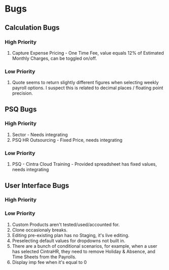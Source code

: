 # Bugs

## Calculation Bugs
### High Priority
1. Capture Expense Pricing - One Time Fee, value equals 12% of Estimated Monthly Charges, can be toggled on/off.
### Low Priority
1. Quote seems to return slightly different figures when selecting weekly payroll options. I suspect this is related to decimal places / floating point precision.

## PSQ Bugs
### High Priority
1. Sector - Needs integrating
2. PSQ HR Outsourcing - Fixed Price, needs integrating
### Low Priority
1. PSQ - Cintra Cloud Training - Provided spreadsheet has fixed values, needs integrating

## User Interface Bugs
### High Priority
### Low Priority
1. Custom Products aren't tested/used/accounted for. 
1. Clone occasionaly breaks.
2. Editing pre-existing plan has no Staging, it's live editing.
3. Preselecting default values for dropdowns not built in.
4. There are a bunch of conditional scenarios, for example, when a user has selected CintraHR, they need to remove Holiday & Absence, and Time Sheets from the Payrolls.
5. Display imp fee when it's equal to 0